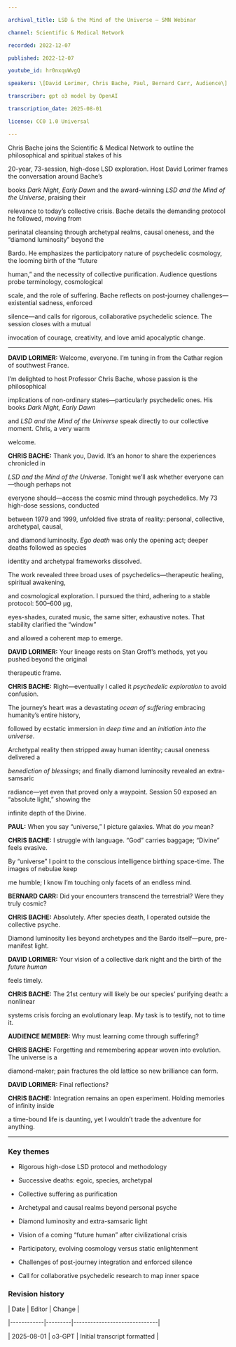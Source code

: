 ```yaml
---

archival_title: LSD & the Mind of the Universe – SMN Webinar

channel: Scientific & Medical Network

recorded: 2022-12-07

published: 2022-12-07

youtube_id: hr0nxquWvgQ

speakers: \[David Lorimer, Chris Bache, Paul, Bernard Carr, Audience\]

transcriber: gpt o3 model by OpenAI

transcription_date: 2025-08-01

license: CC0 1.0 Universal

---
```


Chris Bache joins the Scientific & Medical Network to outline the philosophical and spiritual stakes of his

20-year, 73-session, high-dose LSD exploration. Host David Lorimer frames the conversation around Bache’s

books *Dark Night, Early Dawn* and the award-winning *LSD and the Mind of the Universe*, praising their

relevance to today’s collective crisis. Bache details the demanding protocol he followed, moving from

perinatal cleansing through archetypal realms, causal oneness, and the “diamond luminosity” beyond the

Bardo. He emphasizes the participatory nature of psychedelic cosmology, the looming birth of the “future

human,” and the necessity of collective purification. Audience questions probe terminology, cosmological

scale, and the role of suffering. Bache reflects on post-journey challenges—existential sadness, enforced

silence—and calls for rigorous, collaborative psychedelic science. The session closes with a mutual

invocation of courage, creativity, and love amid apocalyptic change.

---

**DAVID LORIMER:** Welcome, everyone. I’m tuning in from the Cathar region of southwest France.

I’m delighted to host Professor Chris Bache, whose passion is the philosophical

implications of non-ordinary states—particularly psychedelic ones. His books *Dark Night, Early Dawn*

and *LSD and the Mind of the Universe* speak directly to our collective moment. Chris, a very warm

welcome.

**CHRIS BACHE:** Thank you, David. It’s an honor to share the experiences chronicled in

*LSD and the Mind of the Universe*. Tonight we’ll ask whether everyone can—though perhaps not

everyone should—access the cosmic mind through psychedelics. My 73 high-dose sessions, conducted

between 1979 and 1999, unfolded five strata of reality: personal, collective, archetypal, causal,

and diamond luminosity. *Ego death* was only the opening act; deeper deaths followed as species

identity and archetypal frameworks dissolved.

The work revealed three broad uses of psychedelics—therapeutic healing, spiritual awakening,

and cosmological exploration. I pursued the third, adhering to a stable protocol: 500–600 µg,

eyes-shades, curated music, the same sitter, exhaustive notes. That stability clarified the “window”

and allowed a coherent map to emerge.

**DAVID LORIMER:** Your lineage rests on Stan Groff’s methods, yet you pushed beyond the original

therapeutic frame.

**CHRIS BACHE:** Right—eventually I called it *psychedelic exploration* to avoid confusion.

The journey’s heart was a devastating *ocean of suffering* embracing humanity’s entire history,

followed by ecstatic immersion in *deep time* and an *initiation into the universe*.

Archetypal reality then stripped away human identity; causal oneness delivered a

*benediction of blessings*; and finally diamond luminosity revealed an extra-samsaric

radiance—yet even that proved only a waypoint. Session 50 exposed an “absolute light,” showing the

infinite depth of the Divine.

**PAUL:** When you say “universe,” I picture galaxies. What do *you* mean?

**CHRIS BACHE:** I struggle with language. “God” carries baggage; “Divine” feels evasive.

By “universe” I point to the conscious intelligence birthing space-time. The images of nebulae keep

me humble; I know I’m touching only facets of an endless mind.

**BERNARD CARR:** Did your encounters transcend the terrestrial? Were they truly cosmic?

**CHRIS BACHE:** Absolutely. After species death, I operated outside the collective psyche.

Diamond luminosity lies beyond archetypes and the Bardo itself—pure, pre-manifest light.

**DAVID LORIMER:** Your vision of a collective dark night and the birth of the *future human*

feels timely.

**CHRIS BACHE:** The 21st century will likely be our species’ purifying death: a nonlinear

systems crisis forcing an evolutionary leap. My task is to testify, not to time it.

**AUDIENCE MEMBER:** Why must learning come through suffering?

**CHRIS BACHE:** Forgetting and remembering appear woven into evolution. The universe is a

diamond-maker; pain fractures the old lattice so new brilliance can form.

**DAVID LORIMER:** Final reflections?

**CHRIS BACHE:** Integration remains an open experiment. Holding memories of infinity inside

a time-bound life is daunting, yet I wouldn’t trade the adventure for anything.

* * *

### Key themes

- Rigorous high-dose LSD protocol and methodology

- Successive deaths: egoic, species, archetypal

- Collective suffering as purification

- Archetypal and causal realms beyond personal psyche

- Diamond luminosity and extra-samsaric light

- Vision of a coming “future human” after civilizational crisis

- Participatory, evolving cosmology versus static enlightenment

- Challenges of post-journey integration and enforced silence

- Call for collaborative psychedelic research to map inner space

### Revision history

| Date | Editor | Change |

|------------|---------|------------------------------|

| 2025-08-01 | o3-GPT | Initial transcript formatted |
